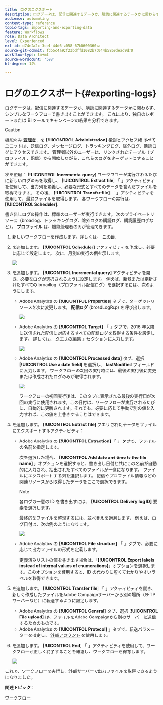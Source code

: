```yaml
---
title: ログのエクスポート
description: ログデータは、配信に関連するデータか、購読に関連するデータかに関わらず、シンプルなワークフローで書き出すことができます。
audience: automating
content-type: reference
topic-tags: importing-and-exporting-data
feature: Workflows
role: Data Architect
level: Experienced
exl-id: d74e2a2c-3ce1-44d6-a058-67b0600360ca
source-git-commit: fcb5c4a92f23bdffd1082b7b044b5859dead9d70
workflow-type: tm+mt
source-wordcount: '598'
ht-degree: 14%

---
```


# ログのエクスポート{#exporting-logs}

ログデータは、配信に関連するデータか、購読に関連するデータかに関わらず、シンプルなワークフローで書き出すことができます。 これにより、独自のレポートまたは BI ツールでキャンペーンの結果を分析できます。

>[!CAUTION]
>
>機能のみ [管理者](../../administration/using/users-management.md#functional-administrators)、を **[!UICONTROL Administration]** 役割とアクセス権 **すべて** ユニットは、送信ログ、メッセージログ、トラッキングログ、除外ログ、購読ログにアクセスできます。 管理者以外のユーザーは、リンクされたテーブル（プロファイル、配信）から開始しながら、これらのログをターゲットにすることができます。

次を使用： **[!UICONTROL Incremental query]** ワークフローが実行されるたびに新しいログのみを取得し、 **[!UICONTROL Extract file]** 「 」アクティビティを使用して、出力列を定義し、必要な形式とすべてのデータを含んだファイルを取得できます。 その後、 **[!UICONTROL Transfer file]** 「 」アクティビティを使用して、最終ファイルを取得します。 各ワークフローの実行は、 **[!UICONTROL Scheduler]**.

書き出しログの操作は、標準のユーザーが実行できます。 次のプライベートリソース（broadlog、トラッキングログ、除外ログの購読ログ、購読履歴ログなど）。 **プロファイル** は、機能管理者のみが管理できます。

1. 新しいワークフローを作成します。詳しくは、 [この節](../../automating/using/building-a-workflow.md#creating-a-workflow).
1. を追加します。 **[!UICONTROL Scheduler]** アクティビティを作成し、必要に応じて設定します。 次に、月別の実行の例を示します。

   ![](assets/export_logs_scheduler.png)

1. を追加します。 **[!UICONTROL Incremental query]** アクティビティを開き、必要なログが選択されるように設定します。 例えば、新規または更新されたすべての broadlog（プロファイル配信ログ）を選択するには、次のようにします。

   * Adobe Analytics の **[!UICONTROL Properties]** タブで、ターゲットリソースを次に変更します。 **配信ログ** (broadLogRcp) を呼び出します。

     ![](assets/export_logs_query_properties.png)

   * Adobe Analytics の **[!UICONTROL Target]** 「 」タブで、2016 年以降に送信された配信に対応するすべての配信ログを取得する条件を設定します。 詳しくは、 [クエリの編集](../../automating/using/editing-queries.md#creating-queries) 」セクションに入力します。

     ![](assets/export_logs_query_target.png)

   * Adobe Analytics の **[!UICONTROL Processed data]** タブ、選択 **[!UICONTROL Use a date field]** を選択し、 **lastModified** フィールドに入力します。 ワークフローの次回の実行時には、最後の実行後に変更または作成されたログのみが取得されます。

     ![](assets/export_logs_query_processeddata.png)

     ワークフローの初回実行後は、このタブに表示される最後の実行日が次回の実行に使用されます。この日付は、ワークフローが実行されるたびに、自動的に更新されます。それでも、必要に応じて手動で別の値を入力すれば、この値を上書きすることはできます。

1. を追加します。 **[!UICONTROL Extract file]** クエリされたデータをファイルにエクスポートするアクティビティ：

   * Adobe Analytics の **[!UICONTROL Extraction]** 「 」タブで、ファイルの名前を指定します。

     次を選択した場合、 **[!UICONTROL Add date and time to the file name]** 」オプションを選択すると、書き出し日付と共にこの名前が自動的に入力され、抽出されたすべてのファイルが一意になります。 ファイルにエクスポートする列を選択します。 配信やプロファイル情報などの関連リソースから取得したデータをここで選択できます。

     >[!NOTE]
     >
     >各ログの一意の ID を書き出すには、 **[!UICONTROL Delivery log ID]** 要素を選択します。

     最終的なファイルを整理するには、並べ替えを適用します。 例えば、ログ日付は、次の例のようになります。

     ![](assets/export_logs_extractfile_extraction.png)

   * Adobe Analytics の **[!UICONTROL File structure]** 「 」タブで、必要に応じて出力ファイルの形式を定義します。

     定義済みリストの値を書き出す場合は、「**[!UICONTROL Export labels instead of internal values of enumerations]**」オプションを選択します。このオプションを使用すると、ID の代わりに短くてわかりやすいラベルを取得できます。

1. を追加します。 **[!UICONTROL Transfer file]** 「 」アクティビティを開き、新しく作成したファイルをAdobe Campaignサーバーから別の場所（SFTP サーバーなど）に転送するように設定します。

   * Adobe Analytics の **[!UICONTROL General]** タブ、選択 **[!UICONTROL File upload]** は、ファイルをAdobe Campaignから別のサーバーに送信するためのものです。
   * Adobe Analytics の **[!UICONTROL Protocol]** 」タブで、転送パラメーターを指定し、 [外部アカウント](../../administration/using/external-accounts.md#creating-an-external-account) を使用します。

1. を追加します。 **[!UICONTROL End]** 「 」アクティビティを使用して、ワークフローが正しく終了することを確認し、ワークフローを保存します。

   ![](assets/export_logs_example_workflow.png)

これで、ワークフローを実行し、外部サーバーで出力ファイルを取得できるようになりました。

**関連トピック：**

[ワークフロー](../../automating/using/get-started-workflows.md)

